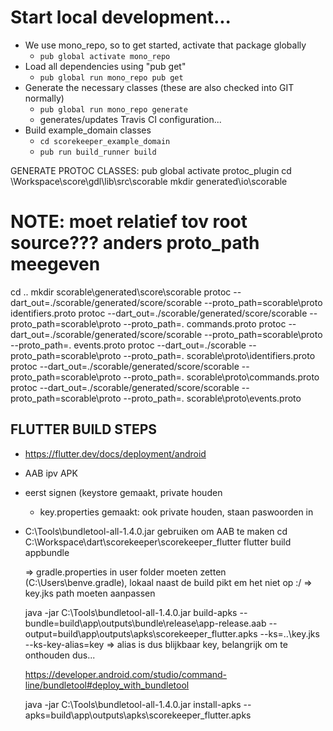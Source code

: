 
# Start local development...

 - We use mono_repo, so to get started, activate that package globally
   - `pub global activate mono_repo`
 - Load all dependencies using "pub get"
   - `pub global run mono_repo pub get`
 - Generate the necessary classes (these are also checked into GIT normally)
    - `pub global run mono_repo generate`
    - generates/updates Travis CI configuration...
 - Build example_domain classes
    - `cd scorekeeper_example_domain`
    - `pub run build_runner build`






GENERATE PROTOC CLASSES:
pub global activate protoc_plugin
cd \Workspace\score\gdl\lib\src\scorable
mkdir generated\io\scorable
# NOTE: moet relatief tov root source??? anders proto_path meegeven
cd ..
mkdir scorable\generated\score\scorable
protoc --dart_out=./scorable/generated/score/scorable --proto_path=scorable\proto identifiers.proto
protoc --dart_out=./scorable/generated/score/scorable --proto_path=scorable\proto --proto_path=. commands.proto
protoc --dart_out=./scorable/generated/score/scorable --proto_path=scorable\proto --proto_path=. events.proto
protoc --dart_out=./scorable --proto_path=scorable\proto --proto_path=. scorable\proto\identifiers.proto
protoc --dart_out=./scorable/generated/score/scorable --proto_path=scorable\proto --proto_path=. scorable\proto\commands.proto
protoc --dart_out=./scorable/generated/score/scorable --proto_path=scorable\proto --proto_path=. scorable\proto\events.proto



FLUTTER BUILD STEPS
-------------------
- https://flutter.dev/docs/deployment/android
- AAB ipv APK
- eerst signen (keystore gemaakt, private houden
    - key.properties gemaakt: ook private houden, staan paswoorden in
- C:\Tools\bundletool-all-1.4.0.jar gebruiken om AAB te maken
  cd C:\Workspace\dart\scorekeeper\scorekeeper_flutter
  flutter build appbundle

  	=> gradle.properties in user folder moeten zetten (C:\Users\benve\.gradle), lokaal naast de build pikt em het niet op :/
  	=> key.jks path moeten aanpassen

  java -jar C:\Tools\bundletool-all-1.4.0.jar build-apks --bundle=build\app\outputs\bundle\release\app-release.aab --output=build\app\outputs\apks\scorekeeper_flutter.apks --ks=..\key.jks --ks-key-alias=key
  => alias is dus blijkbaar key, belangrijk om te onthouden dus...

  https://developer.android.com/studio/command-line/bundletool#deploy_with_bundletool

  java -jar C:\Tools\bundletool-all-1.4.0.jar install-apks --apks=build\app\outputs\apks\scorekeeper_flutter.apks

